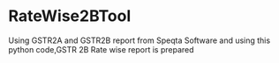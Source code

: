 # RateWise2BTool
Using GSTR2A and GSTR2B report from Speqta Software and using this python code,GSTR 2B Rate wise report is prepared
